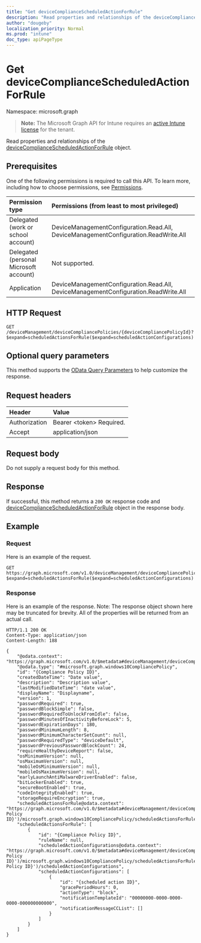 ```yaml
---
title: "Get deviceComplianceScheduledActionForRule"
description: "Read properties and relationships of the deviceComplianceScheduledActionForRule object."
author: "dougeby"
localization_priority: Normal
ms.prod: "intune"
doc_type: apiPageType
---
```


# Get deviceComplianceScheduledActionForRule

Namespace: microsoft.graph

> **Note:** The Microsoft Graph API for Intune requires an [active Intune license](https://go.microsoft.com/fwlink/?linkid=839381) for the tenant.

Read properties and relationships of the [deviceComplianceScheduledActionForRule](../resources/intune-deviceconfig-devicecompliancescheduledactionforrule.md) object.

## Prerequisites
One of the following permissions is required to call this API. To learn more, including how to choose permissions, see [Permissions](/graph/permissions-reference).

|Permission type|Permissions (from least to most privileged)|
|:---|:---|
|Delegated (work or school account)|DeviceManagementConfiguration.Read.All, DeviceManagementConfiguration.ReadWrite.All|
|Delegated (personal Microsoft account)|Not supported.|
|Application|DeviceManagementConfiguration.Read.All, DeviceManagementConfiguration.ReadWrite.All|

## HTTP Request
<!-- {
  "blockType": "ignored"
}
-->
``` http
GET /deviceManagement/deviceCompliancePolicies/{deviceCompliancePolicyId}?$expand=scheduledActionsForRule($expand=scheduledActionConfigurations)
```

## Optional query parameters
This method supports the [OData Query Parameters](/graph/query-parameters) to help customize the response.

## Request headers
|Header|Value|
|:---|:---|
|Authorization|Bearer &lt;token&gt; Required.|
|Accept|application/json|

## Request body
Do not supply a request body for this method.

## Response
If successful, this method returns a `200 OK` response code and [deviceComplianceScheduledActionForRule](../resources/intune-deviceconfig-devicecompliancescheduledactionforrule.md) object in the response body.

## Example

### Request
Here is an example of the request.
``` http
GET https://graph.microsoft.com/v1.0/deviceManagement/deviceCompliancePolicies/{deviceCompliancePolicyId}?$expand=scheduledActionsForRule($expand=scheduledActionConfigurations)
```

### Response
Here is an example of the response. Note: The response object shown here may be truncated for brevity. All of the properties will be returned from an actual call.
``` http
HTTP/1.1 200 OK
Content-Type: application/json
Content-Length: 188

{
    "@odata.context": "https://graph.microsoft.com/v1.0/$metadata#deviceManagement/deviceCompliancePolicies(scheduledActionsForRule(scheduledActionConfigurations()))/$entity",
    "@odata.type": "#microsoft.graph.windows10CompliancePolicy",
    "id": "{Compliance Policy ID}",
    "createdDateTime": "Date value",
    "description": "Description value",
    "lastModifiedDateTime": "date value",
    "displayName": "Displayname",
    "version": 1,
    "passwordRequired": true,
    "passwordBlockSimple": false,
    "passwordRequiredToUnlockFromIdle": false,
    "passwordMinutesOfInactivityBeforeLock": 5,
    "passwordExpirationDays": 180,
    "passwordMinimumLength": 8,
    "passwordMinimumCharacterSetCount": null,
    "passwordRequiredType": "deviceDefault",
    "passwordPreviousPasswordBlockCount": 24,
    "requireHealthyDeviceReport": false,
    "osMinimumVersion": null,
    "osMaximumVersion": null,
    "mobileOsMinimumVersion": null,
    "mobileOsMaximumVersion": null,
    "earlyLaunchAntiMalwareDriverEnabled": false,
    "bitLockerEnabled": true,
    "secureBootEnabled": true,
    "codeIntegrityEnabled": true,
    "storageRequireEncryption": true,
    "scheduledActionsForRule@odata.context": "https://graph.microsoft.com/v1.0/$metadata#deviceManagement/deviceCompliancePolicies('{Compliance Policy ID}')/microsoft.graph.windows10CompliancePolicy/scheduledActionsForRule(scheduledActionConfigurations())",
    "scheduledActionsForRule": [
        {
            "id": "{Compliance Policy ID}",
            "ruleName": null,
            "scheduledActionConfigurations@odata.context": "https://graph.microsoft.com/v1.0/$metadata#deviceManagement/deviceCompliancePolicies('{Compliance Policy ID}')/microsoft.graph.windows10CompliancePolicy/scheduledActionsForRule('{Compliance Policy ID}')/scheduledActionConfigurations",
            "scheduledActionConfigurations": [
                {
                    "id": "{scheduled action ID}",
                    "gracePeriodHours": 0,
                    "actionType": "block",
                    "notificationTemplateId": "00000000-0000-0000-0000-000000000000",
                    "notificationMessageCCList": []
                }
            ]
        }
    ]
}
```





